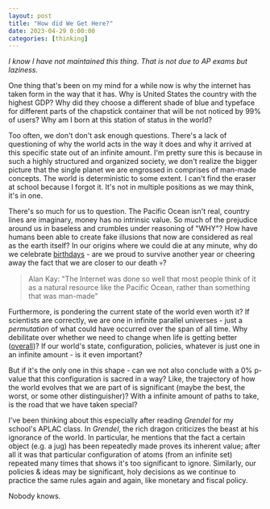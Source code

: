 ```yaml
---
layout: post
title: "How did We Get Here?"
date: 2023-04-29 0:00:00
categories: [thinking]
---
```


<script type="text/javascript"
  src="https://cdnjs.cloudflare.com/ajax/libs/mathjax/2.7.0/MathJax.js?config=TeX-AMS_CHTML">
</script>
<script type="text/x-mathjax-config">
  MathJax.Hub.Config({
    tex2jax: {
      inlineMath: [['$','$'], ['\\(','\\)']],
      processEscapes: true},
      jax: ["input/TeX","input/MathML","input/AsciiMath","output/CommonHTML"],
      extensions: ["tex2jax.js","mml2jax.js","asciimath2jax.js","MathMenu.js","MathZoom.js","AssistiveMML.js", "[Contrib]/a11y/accessibility-menu.js"],
      TeX: {
      extensions: ["AMSmath.js","AMSsymbols.js","noErrors.js","noUndefined.js"],
      equationNumbers: {
      autoNumber: "AMS"
      }
    }
  });
</script>

_I know I have not maintained this thing. That is not due to AP exams but laziness._

One thing that's been on my mind for a while now is why the internet has taken form in the way that it has. Why is United States the country with the highest GDP? Why did they choose a different shade of blue and typeface for different parts of the chapstick container that will be not noticed by 99% of users? Why am I born at this station of status in the world?

Too often, we don't don't ask enough questions. There's a lack of questioning of why the world acts in the way it does and why it arrived at this specific state out of an infinite amount. I'm pretty sure this is because in such a highly structured and organized society, we don't realize the bigger picture that the single planet we are engrossed in comprises of man-made concepts. The world is deterministic to some extent. I can't find the eraser at school because I forgot it. It's not in multiple positions as we may think, it's in one.

There's so much for us to question. The Pacific Ocean isn't real, country lines are imaginary, money has no intrinsic value. So much of the prejudice around us in baseless and crumbles under reasoning of "WHY"? How have humans been able to create fake illusions that now are considered as real as the earth itself? In our origins where we could die at any minute, why do we celebrate [birthdays](https://en.wikipedia.org/wiki/Birthday_effect) - are we proud to survive another year or cheering away the fact that we are closer to our death :skull:?

> Alan Kay: "The Internet was done so well that most people think of it as a natural resource like the Pacific Ocean, rather than something that was man-made"

Furthermore, is pondering the current state of the world even worth it? If scientists are correctly, we are one in infinite parallel universes - just a _permutation_ of what could have occurred over the span of all time. Why debilitate over whether we need to change when life is getting better ([overall](https://www.bbc.com/future/article/20190111-seven-reasons-why-the-world-is-improving))? If our world's state, configuration, policies, whatever is just one in an infinite amount - is it even important?

But if it's the only one in this shape - can we not also conclude with a 0% p-value that this configuration is sacred in a way? Like, the trajectory of how the world evolves that we are part of is significant (maybe the best, the worst, or some other distinguisher)? With a infinite amount of paths to take, is the road that we have taken special?

I've been thinking about this especially after reading _Grendel_ for my school's APLAC class. In _Grendel_, the rich dragon criticizes the beast at his ignorance of the world. In particular, he mentions that the fact a certain object (e.g. a jug) has been repeatedly made proves its inherent value; after all it was that particular configuration of atoms (from an infinite set) repeated many times that shows it's too significant to ignore. Similarly, our policies & ideas may be significant, holy decisions as we continue to practice the same rules again and again, like monetary and fiscal policy.

Nobody knows.
